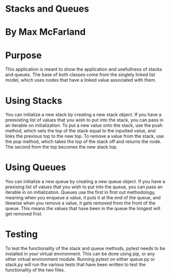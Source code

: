 # Stacks and Queues

# By Max McFarland

# Purpose
This application is meant to show the application and usefullness of stacks and queues. The base of both classes come from the singlely linked list model, which uses nodes that have a linked value associated with them.

# Using Stacks
You can initialize a new stack by creating a new stack object. If you have a preexisting list of values that you wish to put into the stack, you can pass in an iterable on initialization. 
To put a new value onto the stack, use the push method, which sets the top of the stack equal to the inputted value, and links the previous top to the new top. 
To remove a value from the stack, use the pop method, which takes the top of the stack off and returns the node. The second from the top becomes the new stack top.

# Using Queues
You can initialize a new queue by creating a new queue object. If you have a prexising list of values that you wish to put into the queue, you can pass an iterable in on initialization.
Queues use the first in first out methodology, meaning when you enqueue a value, it puts it at the end of the queue, and likewise when you remove a value, it gets removed from the front of the queue. This means the values that have been in the queue the longest will get removed frist.

# Testing
To test the functionality of the stack and queue methods, pytest needs to be installed in your virtual environment. This can be done using pip, or any other virtual environment module. Running pytest on either queue.py or stack.py will run the various tests that have been written to test the functionality of the two files. 